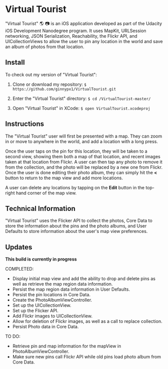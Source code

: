 # Virtual Tourist

"Virtual Tourist" :earth_americas: :camera: is an iOS application developed as part of the Udacity iOS Development Nanodegree program. It uses MapKit, URLSession networking, JSON Serialization, Reachability, the Flickr API, and UICollectionViews to allow the user to pin any location in the world and save an album of photos from that location.

## Install

To check out my version of "Virtual Tourist":

1. Clone or download my repository:
` $ https://github.com/ginnypx1/VirtualTourist.git `

2. Enter the "Virtual Tourist" directory:
` $ cd /VirtualTourist-master/ `

3. Open "Virtual Tourist" in XCode:
` $ open VirtualTourist.xcodeproj `

## Instructions

The "Virtual Tourist" user will first be presented with a map. They can zoom in or move to anywhere in the world, and add a location with a long press.

Once the user taps on the pin for this location, they will be taken to a second view, showing them both a map of that location, and recent images taken at that location from Flickr. A user can then tap any photo to remove it from the collection, and the photo will be replaced by a new one from Flickr. Once the user is done editing their photo album, they can simply hit the **<** button to return to the map view and add more locations.

A user can delete any locations by tapping on the **Edit** button in the top-right hand corner of the map view.

## Technical Information

"Virtual Tourist" uses the Flicker API to collect the photos, Core Data to store the information about the pins and the photo albums, and User Defaults to store information about the user's map view preferences.

## Updates

**This build is currently in progress**

COMPLETED:
- Display initial map view and add the ability to drop and delete pins as well as retrieve the map region data information.
- Persist the map region data information in User Defaults.
- Persist the pin locations in Core Data.
- Create the PhotoAlbumViewController.
- Set up the UICollectionView.
- Set up the Flicker API.
- Add Flickr images to UICollectionView.
- Allow for deletion of Flickr images, as well as a call to replace collection.
- Persist Photo data in Core Data.

TO DO:
- Retrieve pin and map information for the mapView in PhotoAlbumViewController.
- Make sure new pins call Flickr API while old pins load photo album from Core Data.
